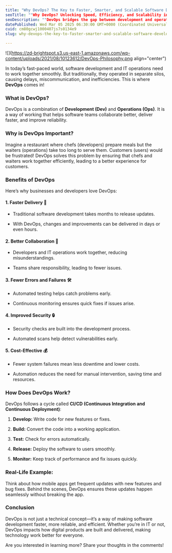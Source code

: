 ```yaml
---
title: "Why DevOps? The Key to Faster, Smarter, and Scalable Software Development"
seoTitle: ""Why DevOps? Unlocking Speed, Efficiency, and Scalability in Software"
seoDescription: ""DevOps bridges the gap between development and operations, enabling faster deployments, automation, and collaboration. Learn why DevOps is essential for mo"
datePublished: Wed Mar 05 2025 06:30:00 GMT+0000 (Coordinated Universal Time)
cuid: cm80gcwj1000407js7s0134e9
slug: why-devops-the-key-to-faster-smarter-and-scalable-software-development

---
```


![](https://zd-brightspot.s3.us-east-1.amazonaws.com/wp-content/uploads/2021/08/10123612/DevOps-Philosophy.png align="center")

In today’s fast-paced world, software development and IT operations need to work together smoothly. But traditionally, they operated in separate silos, causing delays, miscommunication, and inefficiencies. This is where **DevOps** comes in!

### What is DevOps?

DevOps is a combination of **Development (Dev)** and **Operations (Ops)**. It is a way of working that helps software teams collaborate better, deliver faster, and improve reliability.

### Why is DevOps Important?

Imagine a restaurant where chefs (developers) prepare meals but the waiters (operations) take too long to serve them. Customers (users) would be frustrated! DevOps solves this problem by ensuring that chefs and waiters work together efficiently, leading to a better experience for customers.

### Benefits of DevOps

Here’s why businesses and developers love DevOps:

#### 1\. **Faster Delivery** 🚀

* Traditional software development takes months to release updates.
    
* With DevOps, changes and improvements can be delivered in days or even hours.
    

#### 2\. **Better Collaboration** 🤝

* Developers and IT operations work together, reducing misunderstandings.
    
* Teams share responsibility, leading to fewer issues.
    

#### 3\. **Fewer Errors and Failures** 🛠️

* Automated testing helps catch problems early.
    
* Continuous monitoring ensures quick fixes if issues arise.
    

#### 4\. **Improved Security** 🔒

* Security checks are built into the development process.
    
* Automated scans help detect vulnerabilities early.
    

#### 5\. **Cost-Effective** 💰

* Fewer system failures mean less downtime and lower costs.
    
* Automation reduces the need for manual intervention, saving time and resources.
    

### How Does DevOps Work?

DevOps follows a cycle called **CI/CD (Continuous Integration and Continuous Deployment)**:

1. **Develop:** Write code for new features or fixes.
    
2. **Build:** Convert the code into a working application.
    
3. **Test:** Check for errors automatically.
    
4. **Release:** Deploy the software to users smoothly.
    
5. **Monitor:** Keep track of performance and fix issues quickly.
    

### Real-Life Example:

Think about how mobile apps get frequent updates with new features and bug fixes. Behind the scenes, DevOps ensures these updates happen seamlessly without breaking the app.

### Conclusion

DevOps is not just a technical concept—it’s a way of making software development faster, more reliable, and efficient. Whether you’re in IT or not, DevOps impacts how digital products are built and delivered, making technology work better for everyone.

Are you interested in learning more? Share your thoughts in the comments!